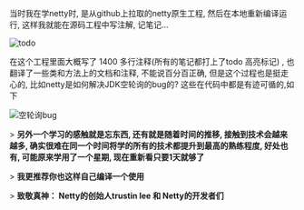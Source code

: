 ﻿ 

   当时我在学netty时, 是从github上拉取的netty原生工程, 然后在本地重新编译运行, 这样我就能在源码工程中写注解, 记笔记...

 

![todo](https://img2018.cnblogs.com/blog/1496926/201912/1496926-20191209144123033-597684128.png)

 

   在这个工程里面大概写了 1400 多行注释(所有的笔记都打上了todo 高亮标记) , 也翻译了一些类和方法上的文档和注释, 不能说百分百正确, 但是这个过程也是挺走心的, 比如netty是如何解决JDK空轮询的bug的? 这些在代码中都是有迹可循的,如下

 

![空轮询bug](https://img2018.cnblogs.com/blog/1496926/201912/1496926-20191209144121926-20869901.png)



\> **另外一个学习的感触就是忘东西, 还有就是随着时间的推移, 接触到技术会越来越多, 确实很难在同一个时间将学的所有的技术都提升到最高的熟练程度,  好处也有, 可能原来学用了一个星期, 现在重新看只要1天就够了**

\> **我更推荐你也这样自己编译一个使用**

\> **致敬真神： Netty的创始人trustin lee 和 Netty的开发者们**